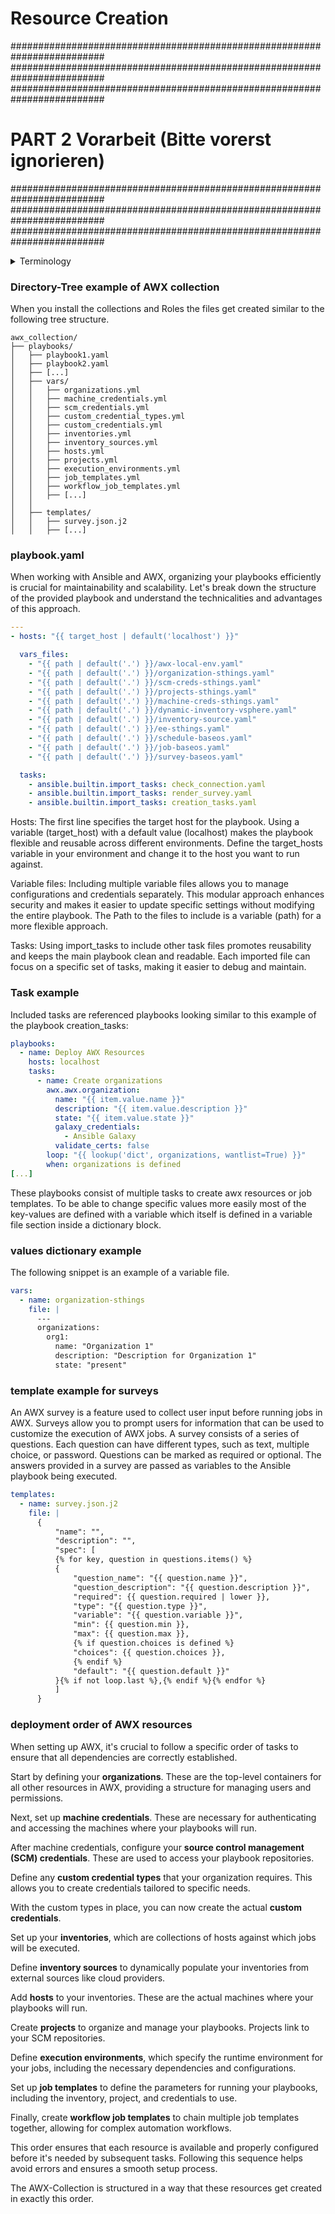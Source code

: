 # Resource Creation

#########################################################################
#########################################################################
#########################################################################

# PART 2 Vorarbeit (Bitte vorerst ignorieren)

#########################################################################
#########################################################################
#########################################################################

<details><summary>Terminology</summary>

Understanding the key terminology in AWX is crucial for effectively using the platform:

|         |                                                                 |
|---------|-----------------------------------------------------------------|
| Organizations    | An Organization is a logical collection of Users, Teams, Projects and Inventories. And it is the highest level in the AWX hierarchy. It also provides a structured way to manage access and permissions within AWX. |
| Playbooks | Playbooks are the YAML files that define a series of tasks to be executed by Ansible. They are used to automate complex workflows and configurations. |
| Inventories | Inventories are lists of hosts or groups of hosts that Ansible manages. They can be defined in static files or dynamically generated from various sources. |
| Credentials| Credentials in AWX are used to authenticate and authorize access to remote systems. AWX seemless integration with various cloud, vault or secret service providers allows the users/teams/organizations to securely store and manage credentials for different environments and use cases. |
| Projects | Projects in AWX are collections of Ansible playbooks and related files. They can be sourced from various version control systems like Git, allowing for versioned and collaborative development of automation scripts. |
| Jobs | Jobs are instances of AWX launching an Ansible playbook against an inventory of hosts. AWX allows the user to schedule, monitor, and manage jobs, providing detailed logs and status information. |
| Job Templates | A job template is a definition and set of parameters for running an Ansible job. They include information about the playbook to run, the inventory to use, and any extra variables or options required for the execution. Job templates are useful to execute the same job many times. |
| Workflows | Workflows are sequences of job templates that can be executed in a specific order, where the templates may or may not share inventory, playbooks, or permissions. They allow you to chain multiple automation tasks together, enabling more complex and conditional automation scenarios. |
| Execution Environments | Execution Environments in AWX are containerized environments that provide the necessary dependencies and runtime for executing Ansible playbooks. They ensure consistency and isolation of the execution context, allowing users to define and manage the specific versions of Ansible and other required tools. Execution Environments can be customized and shared across different teams and projects, facilitating a standardized and reproducible automation process. |

</details>


### Directory-Tree example of AWX collection

When you install the collections and Roles the files get created similar to the following tree structure.

```
awx_collection/
├── playbooks/
│   ├── playbook1.yaml
│   ├── playbook2.yaml
│   ├── [...]
│   ├── vars/
│   │   ├── organizations.yml
│   │   ├── machine_credentials.yml
│   │   ├── scm_credentials.yml
│   │   ├── custom_credential_types.yml
│   │   ├── custom_credentials.yml
│   │   ├── inventories.yml
│   │   ├── inventory_sources.yml
│   │   ├── hosts.yml
│   │   ├── projects.yml
│   │   ├── execution_environments.yml
│   │   ├── job_templates.yml
│   │   ├── workflow_job_templates.yml
│   │   ├── [...]
│   │   
│   ├── templates/
│   │   ├── survey.json.j2
│   │   ├── [...]

```

### playbook.yaml

When working with Ansible and AWX, organizing your playbooks efficiently is crucial for maintainability and scalability. Let's break down the structure of the provided playbook and understand the technicalities and advantages of this approach.

```yaml
---
- hosts: "{{ target_host | default('localhost') }}"

  vars_files:
    - "{{ path | default('.') }}/awx-local-env.yaml"
    - "{{ path | default('.') }}/organization-sthings.yaml"
    - "{{ path | default('.') }}/scm-creds-sthings.yaml"
    - "{{ path | default('.') }}/projects-sthings.yaml"
    - "{{ path | default('.') }}/machine-creds-sthings.yaml"
    - "{{ path | default('.') }}/dynamic-inventory-vsphere.yaml"
    - "{{ path | default('.') }}/inventory-source.yaml"
    - "{{ path | default('.') }}/ee-sthings.yaml"
    - "{{ path | default('.') }}/schedule-baseos.yaml"
    - "{{ path | default('.') }}/job-baseos.yaml"
    - "{{ path | default('.') }}/survey-baseos.yaml"

  tasks:
    - ansible.builtin.import_tasks: check_connection.yaml
    - ansible.builtin.import_tasks: render_survey.yaml
    - ansible.builtin.import_tasks: creation_tasks.yaml
```

Hosts:
The first line specifies the target host for the playbook. Using a variable (target_host) with a default value (localhost) makes the playbook flexible and reusable across different environments. Define the target_hosts variable in your environment and change it to the host you want to run against.

Variable files:
Including multiple variable files allows you to manage configurations and credentials separately. This modular approach enhances security and makes it easier to update specific settings without modifying the entire playbook. The Path to the files to include is a variable (path) for a more flexible approach.

Tasks:
Using import_tasks to include other task files promotes reusability and keeps the main playbook clean and readable. Each imported file can focus on a specific set of tasks, making it easier to debug and maintain.

### Task example

Included tasks are referenced playbooks looking similar to this example of the playbook creation_tasks:

```yaml
playbooks:
  - name: Deploy AWX Resources
    hosts: localhost
    tasks:
      - name: Create organizations
        awx.awx.organization:
          name: "{{ item.value.name }}"
          description: "{{ item.value.description }}"
          state: "{{ item.value.state }}"
          galaxy_credentials:
            - Ansible Galaxy
          validate_certs: false
        loop: "{{ lookup('dict', organizations, wantlist=True) }}"
        when: organizations is defined
[...]
```

These playbooks consist of multiple tasks to create awx resources or job templates. To be able to change specific values more easily most of the key-values are defined with a variable which itself is defined in a variable file section inside a dictionary block.

### values dictionary example

 The following snippet is an example of a variable file.

```yaml
vars:
  - name: organization-sthings
    file: |
      ---
      organizations:
        org1:
          name: "Organization 1"
          description: "Description for Organization 1"
          state: "present"
```

### template example for surveys

An AWX survey is a feature used to collect user input before running jobs in AWX. Surveys allow you to prompt users for information that can be used to customize the execution of AWX jobs. A survey consists of a series of questions. Each question can have different types, such as text, multiple choice, or password. Questions can be marked as required or optional. The answers provided in a survey are passed as variables to the Ansible playbook being executed.

```yaml
templates:
  - name: survey.json.j2
    file: |
      {
          "name": "",
          "description": "",
          "spec": [
          {% for key, question in questions.items() %}
          {
              "question_name": "{{ question.name }}",
              "question_description": "{{ question.description }}",
              "required": {{ question.required | lower }},
              "type": "{{ question.type }}",
              "variable": "{{ question.variable }}",
              "min": {{ question.min }},
              "max": {{ question.max }},
              {% if question.choices is defined %}
              "choices": {{ question.choices }},
              {% endif %}
              "default": "{{ question.default }}"
          }{% if not loop.last %},{% endif %}{% endfor %}
          ]
      }
```

### deployment order of AWX resources

When setting up AWX, it's crucial to follow a specific order of tasks to ensure that all dependencies are correctly established.

Start by defining your **organizations**. These are the top-level containers for all other resources in AWX, providing a structure for managing users and permissions.

Next, set up **machine credentials**. These are necessary for authenticating and accessing the machines where your playbooks will run.

After machine credentials, configure your **source control management (SCM) credentials**. These are used to access your playbook repositories.

Define any **custom credential types** that your organization requires. This allows you to create credentials tailored to specific needs.

With the custom types in place, you can now create the actual **custom credentials**.

Set up your **inventories**, which are collections of hosts against which jobs will be executed.

Define **inventory sources** to dynamically populate your inventories from external sources like cloud providers.

Add **hosts** to your inventories. These are the actual machines where your playbooks will run.

Create **projects** to organize and manage your playbooks. Projects link to your SCM repositories.

Define **execution environments**, which specify the runtime environment for your jobs, including the necessary dependencies and configurations.

Set up **job templates** to define the parameters for running your playbooks, including the inventory, project, and credentials to use.

Finally, create **workflow job templates** to chain multiple job templates together, allowing for complex automation workflows.

This order ensures that each resource is available and properly configured before it's needed by subsequent tasks. Following this sequence helps avoid errors and ensures a smooth setup process.

The AWX-Collection is structured in a way that these resources get created in exactly this order.

